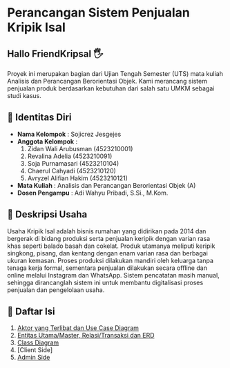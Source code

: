 # Perancangan Sistem Penjualan Kripik Isal 

## Hallo FriendKripsal 🖐
Proyek ini merupakan bagian dari Ujian Tengah Semester (UTS) mata kuliah Analisis dan Perancangan Berorientasi Objek. Kami merancang sistem penjualan produk berdasarkan kebutuhan dari salah satu UMKM sebagai studi kasus.

## 📃 Identitas Diri

- **Nama Kelompok**    : Sojicrez Jesgejes
- **Anggota Kelompok** :
  1. Zidan Wali Arubusman (4523210001)
  2. Revalina Adelia (4523210091)
  3. Soja Purnamasari (4523210104)
  4. Chaerul Cahyadi (4523210120)
  5. Avryzel Alifian Hakim (4523210121)
- **Mata Kuliah**      : Analisis dan Perancangan Berorientasi Objek (A)
- **Dosen Pengampu**   : Adi Wahyu Pribadi, S.Si., M.Kom.

## 📄 Deskripsi Usaha

Usaha Kripik Isal adalah bisnis rumahan yang didirikan pada 2014 dan bergerak di bidang produksi serta penjualan keripik dengan varian rasa khas seperti balado basah dan cokelat. Produk utamanya meliputi keripik singkong, pisang, dan kentang dengan enam varian rasa dan berbagai ukuran kemasan. Proses produksi dilakukan mandiri oleh keluarga tanpa tenaga kerja formal, sementara penjualan dilakukan secara offline dan online melalui Instagram dan WhatsApp. Sistem pencatatan masih manual, sehingga dirancanglah sistem ini untuk membantu digitalisasi proses penjualan dan pengelolaan usaha.

## 📄 Daftar Isi

1. [Aktor yang Terlibat dan Use Case Diagram](https://github.com/xnoname2003/sojicrez-jesgejes/blob/revalina/Use%20Case.md)
2. [Entitas Utama/Master, Relasi/Transaksi dan ERD](https://github.com/xnoname2003/sojicrez-jesgejes/blob/chaerul/ERD.md)
3. [Class Diagram](https://github.com/xnoname2003/sojicrez-jesgejes/blob/Zidan-Wali-.A/ClassDiagramAPBO.drawio%20(7).png)
4. [Client Side]
5. [Admin Side](https://github.com/xnoname2003/sojicrez-jesgejes/blob/avryzel/AdminSide.md)
